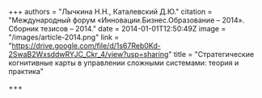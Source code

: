 +++
authors = "Лычкина Н.Н., Каталевский Д.Ю."
citation = "Международный форум «Инновации.Бизнес.Образование – 2014». Сборник тезисов – 2014."
date = 2014-01-01T12:50:49Z
image = "/images/article-2014.png"
link = "https://drive.google.com/file/d/1s67Reb0Kd-2SwaB2WxsddwRYJC_Ckr_4/view?usp=sharing"
title = "Стратегические когнитивные карты в управлении сложными системами: теория и практика"

+++

